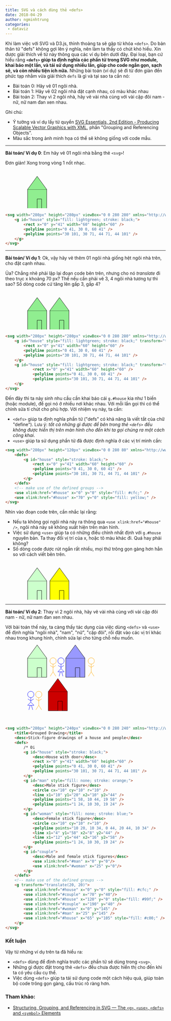 ```yaml
---
title: SVG và cách dùng thẻ <defs>
date: 2018-04-29
author: ngminhtrung
categories:
 - dataviz
---
```


Khi làm việc với SVG và D3.js, thỉnh thoảng ta sẽ gặp từ khóa `<defs>`. Do bản thân từ "defs" không gợi lên ý nghĩa, nên làm ta thấy có chút khó hiểu. Xin được giải thích về từ này thông qua các ví dụ bên dưới đây. Đại loại, bạn cứ hiểu rằng **`<defs>` giúp ta định nghĩa các phần tử trong SVG như module, khai báo một lần, và tái sử dụng nhiều lần, giúp cho code ngắn gọn, sạch sẽ, và còn nhiều tiện ích nữa.** Những bài toán (ví dụ) sẽ đi từ đơn giản đến phức tạp nhằm vừa giải thích `defs` là gì và tại sao ta cần nó:
- Bài toán 0: Hãy vẽ 01 ngôi nhà.
- Bài toán 1: Hãy vẽ 02 ngôi nhà đặt cạnh nhau, có màu khác nhau
- Bài toán 2: Thay vì 2 ngôi nhà, hãy vẽ vài nhà cùng với vài cặp đôi nam - nữ, nữ nam đan xen nhau.

Ghi chú:
- Ý tưởng và ví dụ lấy từ quyển [SVG Essentials, 2nd Edition - Producing Scalable Vector Graphics with XML](http://shop.oreilly.com/product/0636920032335.do), phần "Grouping and Referencing Objects".
- Màu sắc trong ảnh minh họa có thể sẽ không giống với code mẫu.

---
**Bài toán/ Ví dụ 0**: Em hãy vẽ 01 ngôi nhà bằng thẻ `<svg>`!

Đơn giản! Xong trong vòng 1 nốt nhạc.

<svg width="280px" height="120px" viewBox="0 0 280 80" xmlns="http://www.w3.org/2000/svg">
    <g id="house" style="fill: lightgreen; stroke: black;" transform="translate(70, 0)">
        <rect x="0" y="41" width="60" height="60" />
        <polyline points="0 41, 30 0, 60 41" />
        <polyline points="30 101, 30 71, 44 71, 44 101" />
    </g>
</svg>

```html
<svg width="280px" height="280px" viewBox="0 0 280 280" xmlns="http://www.w3.org/2000/svg">
    <g id="house" style="fill: lightgreen; stroke: black;">
        <rect x="0" y="41" width="60" height="60" />
        <polyline points="0 41, 30 0, 60 41" />
        <polyline points="30 101, 30 71, 44 71, 44 101" />
    </g>
</svg>
```

---
**Bài toán/ Ví dụ 1**: Ok, vậy hãy vẽ thêm 01 ngôi nhà giống hệt ngôi nhà trên, cho đặt cạnh nhau. 

Ủa? Chẳng nhẽ phải lặp lại đoạn code bên trên, nhưng cho nó *translate* đi theo trục x khoảng 70 px? Thế nếu cần phải vẽ 3, 4 ngôi nhà tương tự thì sao? Số dòng code cứ tăng lên gấp 3, gấp 4? 

<svg width="280px" height="120px" viewBox="0 0 280 80" xmlns="http://www.w3.org/2000/svg">
    <g id="house" style="fill: lightgreen; stroke: black;" transform="translate(70, 0)">
        <rect x="0" y="41" width="60" height="60" />
        <polyline points="0 41, 30 0, 60 41" />
        <polyline points="30 101, 30 71, 44 71, 44 101" />
    </g>
    <g id="house" style="fill: lightgreen; stroke: black;" transform="translate(140, 0)">
            <rect x="0" y="41" width="60" height="60" />
            <polyline points="0 41, 30 0, 60 41" />
            <polyline points="30 101, 30 71, 44 71, 44 101" />
    </g>
</svg>

```html
<svg width="280px" height="280px" viewBox="0 0 280 280" xmlns="http://www.w3.org/2000/svg">
    <g id="house" style="fill: lightgreen; stroke: black;" transform="translate(100, 0)">
        <rect x="0" y="41" width="60" height="60" />
        <polyline points="0 41, 30 0, 60 41" />
        <polyline points="30 101, 30 71, 44 71, 44 101" />
    </g>
    <g id="house" style="fill: lightgreen; stroke: black;" transform="translate(170, 0)">
            <rect x="0" y="41" width="60" height="60" />
            <polyline points="0 41, 30 0, 60 41" />
            <polyline points="30 101, 30 71, 44 71, 44 101" />
    </g>
</svg>
```

Đến đây thì ta nảy sinh nhu cầu cần khai báo cái `g.#house` kia như 1 biến (hoặc module), để gọi nó ở nhiều nơi khác nhau. Với mỗi lần gọi thì có thể chỉnh sửa tí chút cho phù hợp. Với nhiệm vụ này, ta cần:
- `<defs>` giúp ta định nghĩa phần tử ("defs" có khả năng là viết tắt của chữ "define"). Lưu ý: *tất cả những gì được để bên trong thẻ `<defs>` đều không được hiển thị trên màn hình cho đến khi ta gọi chúng ra một cách công khai*.
- `<use>` giúp ta sử dụng phần tử đã được định nghĩa ở các vị trí mình cần:

```html
<svg width="280px" height="120px" viewBox="0 0 280 80" xmlns="http://www.w3.org/2000/svg">
    <defs>
        <g id="house" style="stroke: black;">
            <rect x="0" y="41" width="60" height="60" />
            <polyline points="0 41, 30 0, 60 41" />
            <polyline points="30 101, 30 71, 44 71, 44 101" />
        </g>
    </defs>
    <!-- make use of the defined groups -->
    <use xlink:href="#house" x="0" y="0" style="fill: #cfc;" />
    <use xlink:href="#house" x="70" y="0" style="fill: yellow;" />
</svg>
```
Nhìn vào đoạn code trên, cần nhắc lại rằng:
- Nếu ta không gọi ngôi nhà này ra thông qua `<use xlink:href="#house" />`, ngôi nhà này sẽ không xuất hiện trên màn hình. 
- Việc sử dụng `<use>` giúp ta có những điều chỉnh nhất định với `g.#house` nguyên bản. Ta thay đổi vị trí của x, hoặc tô màu khác đi. Quá hay phải không?
- Số dòng code được rút ngắn rất nhiều, mọi thứ trông gọn gàng hơn hẳn so với cách viết bên trên.

<svg width="280px" height="120px" viewBox="0 0 280 80" xmlns="http://www.w3.org/2000/svg">
    <defs>
        <g id="house3" style="stroke: black;">
            <rect x="0" y="41" width="60" height="60" />
            <polyline points="0 41, 30 0, 60 41" />
            <polyline points="30 101, 30 71, 44 71, 44 101" />
        </g>
    </defs>
    <!-- make use of the defined groups -->
    <use xlink:href="#house3" x="70" y="0" style="fill: #cfc;" />
    <use xlink:href="#house3" x="140" y="0" style="fill: yellow;" />
</svg>

---

**Bài toán/ Ví dụ 2**: Thay vì 2 ngôi nhà, hãy vẽ vài nhà cùng với vài cặp đôi nam - nữ, nữ nam đan xen nhau.

Với bài toán thế này, ta càng thấy tác dụng của việc dùng `<defs>` và `<use>` để định nghĩa "ngôi nhà", "nam", "nữ", "cặp đôi", rồi đặt vào các vị trí khác nhau trong khung hình, chỉnh sửa lại cho từng chỗ nếu muốn. 

<svg width="280px" height="240px" viewBox="0 0 280 240" xmlns="http://www.w3.org/2000/svg">
    <title>Grouped Drawing</title>
    <desc>Stick-figure drawings of a house and people</desc>
    <defs>
        <g id="house2" style="stroke: black;">
            <desc>House with door</desc>
            <rect x="0" y="41" width="60" height="60" />
            <polyline points="0 41, 30 0, 60 41" />
            <polyline points="30 101, 30 71, 44 71, 44 101" />
        </g>
        <g id="man" style="fill: none; stroke: orange;">
            <desc>Male stick figure</desc>
            <circle cx="10" cy="10" r="10" />
            <line x1="10" y1="20" x2="10" y2="44" />
            <polyline points="1 58, 10 44, 19 58" />
            <polyline points="1 24, 10 30, 19 24" />
        </g>
        <g id="woman" style="fill: none; stroke: blue;">
            <desc>Female stick figure</desc>
            <circle cx="10" cy="10" r="10" />
            <polyline points="10 20, 10 34, 0 44, 20 44, 10 34" />
            <line x1="4" y1="58" x2="8" y2="44" />
            <line x1="12" y1="44" x2="16" y2="58" />
            <polyline points="1 24, 10 30, 19 24" />
        </g>
        <g id="couple">
            <desc>Male and female stick figures</desc>
            <use xlink:href="#man" x="0" y="0"/>
            <use xlink:href="#woman" x="25" y="0"/>
        </g>
    </defs>
    <!-- make use of the defined groups -->
    <g transform="translate(70,0)">
        <use xlink:href="#house2" x="0" y="0" style="fill: #cfc;" />
        <use xlink:href="#couple" x="70" y="40"/>
        <use xlink:href="#house2" x="120" y="0" style="fill: #99f;" />
        <use xlink:href="#couple" x="190" y="40" />
        <use xlink:href="#woman" x="0" y="145" />
        <use xlink:href="#man" x="25" y="145" />
        <use xlink:href="#house2" x="65" y="105" style="fill: #c00;" />
    </g>
</svg>

```html
<svg width="280px" height="240px" viewBox="0 0 280 240" xmlns="http://www.w3.org/2000/svg">
    <title>Grouped Drawing</title>
    <desc>Stick-figure drawings of a house and people</desc>
    <defs>
        /* Đi
        <g id="house" style="stroke: black;">
            <desc>House with door</desc>
            <rect x="0" y="41" width="60" height="60" />
            <polyline points="0 41, 30 0, 60 41" />
            <polyline points="30 101, 30 71, 44 71, 44 101" />
        </g>
        <g id="man" style="fill: none; stroke: orange;">
            <desc>Male stick figure</desc>
            <circle cx="10" cy="10" r="10" />
            <line x1="10" y1="20" x2="10" y2="44" />
            <polyline points="1 58, 10 44, 19 58" />
            <polyline points="1 24, 10 30, 19 24" />
        </g>
        <g id="woman" style="fill: none; stroke: blue;">
            <desc>Female stick figure</desc>
            <circle cx="10" cy="10" r="10" />
            <polyline points="10 20, 10 34, 0 44, 20 44, 10 34" />
            <line x1="4" y1="58" x2="8" y2="44" />
            <line x1="12" y1="44" x2="16" y2="58" />
            <polyline points="1 24, 10 30, 19 24" />
        </g>
        <g id="couple">
            <desc>Male and female stick figures</desc>
            <use xlink:href="#man" x="0" y="0"/>
            <use xlink:href="#woman" x="25" y="0"/>
        </g>
    </defs>
    <!-- make use of the defined groups -->
    <g transform="translate(20, 20)">
        <use xlink:href="#house" x="0" y="0" style="fill: #cfc;" />
        <use xlink:href="#couple" x="70" y="40"/>
        <use xlink:href="#house" x="120" y="0" style="fill: #99f;" />
        <use xlink:href="#couple" x="190" y="40" />
        <use xlink:href="#woman" x="0" y="145" />
        <use xlink:href="#man" x="25" y="145" />
        <use xlink:href="#house" x="65" y="105" style="fill: #c00;" />
    </g>
</svg>
```
### Kết luận

Vậy từ những ví dụ trên ta đã hiểu ra:
- `<defs>` dùng để định nghĩa trước các phần tử sẽ dùng trong `<svg>`.
- Những gì được đặt trong thẻ `<defs>` đều chưa được hiển thị cho đến khi ta có yêu cầu cụ thể.
- Việc dùng `<defs>` giúp ta tái sử dụng code một cách hiệu quả, giúp toàn bộ code trông gọn gàng, cấu trúc rõ ràng hơn.

### Tham khảo:

- [Structuring, Grouping, and Referencing in SVG — The `<g>`, `<use>`, `<defs>` and `<symbol>` Elements](https://www.sarasoueidan.com/blog/structuring-grouping-referencing-in-svg/)